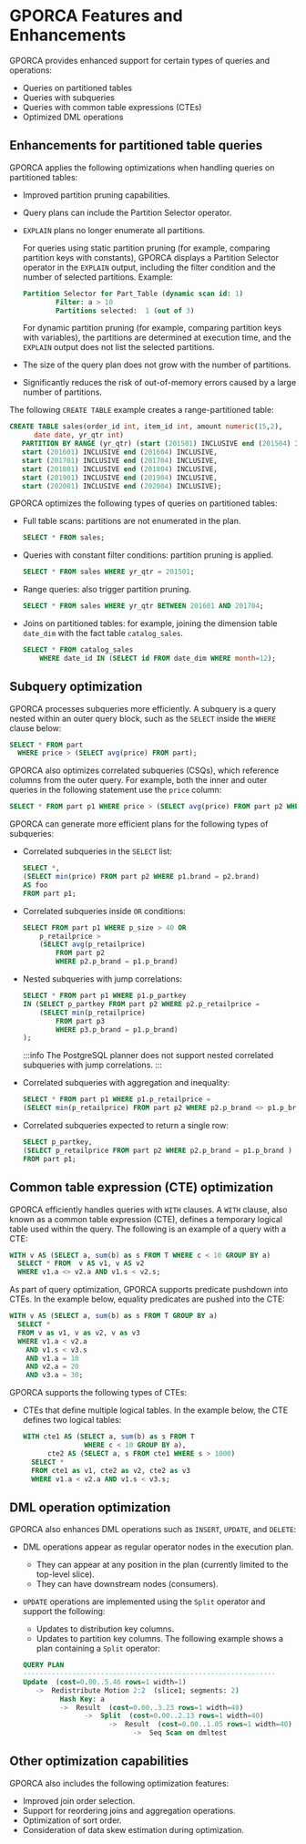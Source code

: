 # GPORCA Features and Enhancements

GPORCA provides enhanced support for certain types of queries and operations:

- Queries on partitioned tables
- Queries with subqueries
- Queries with common table expressions (CTEs)
- Optimized DML operations

## Enhancements for partitioned table queries

GPORCA applies the following optimizations when handling queries on partitioned tables:

- Improved partition pruning capabilities.

- Query plans can include the Partition Selector operator.

- `EXPLAIN` plans no longer enumerate all partitions.

    For queries using static partition pruning (for example, comparing partition keys with constants), GPORCA displays a Partition Selector operator in the `EXPLAIN` output, including the filter condition and the number of selected partitions. Example:

    ```sql
    Partition Selector for Part_Table (dynamic scan id: 1) 
            Filter: a > 10
            Partitions selected:  1 (out of 3)
    ```

    For dynamic partition pruning (for example, comparing partition keys with variables), the partitions are determined at execution time, and the `EXPLAIN` output does not list the selected partitions.

- The size of the query plan does not grow with the number of partitions.

- Significantly reduces the risk of out-of-memory errors caused by a large number of partitions.

The following `CREATE TABLE` example creates a range-partitioned table:

```sql
CREATE TABLE sales(order_id int, item_id int, amount numeric(15,2), 
      date date, yr_qtr int)
   PARTITION BY RANGE (yr_qtr) (start (201501) INCLUSIVE end (201504) INCLUSIVE, 
   start (201601) INCLUSIVE end (201604) INCLUSIVE,
   start (201701) INCLUSIVE end (201704) INCLUSIVE,     
   start (201801) INCLUSIVE end (201804) INCLUSIVE,
   start (201901) INCLUSIVE end (201904) INCLUSIVE,
   start (202001) INCLUSIVE end (202004) INCLUSIVE);
```

GPORCA optimizes the following types of queries on partitioned tables:

- Full table scans: partitions are not enumerated in the plan.

    ```sql
    SELECT * FROM sales;
    ```

- Queries with constant filter conditions: partition pruning is applied.

    ```sql
    SELECT * FROM sales WHERE yr_qtr = 201501;
    ```

- Range queries: also trigger partition pruning.

    ```sql
    SELECT * FROM sales WHERE yr_qtr BETWEEN 201601 AND 201704;
    ```

- Joins on partitioned tables: for example, joining the dimension table `date_dim` with the fact table `catalog_sales`.

    ```sql
    SELECT * FROM catalog_sales
        WHERE date_id IN (SELECT id FROM date_dim WHERE month=12);
    ```

## Subquery optimization

GPORCA processes subqueries more efficiently. A subquery is a query nested within an outer query block, such as the `SELECT` inside the `WHERE` clause below:

```sql
SELECT * FROM part
  WHERE price > (SELECT avg(price) FROM part);
```

GPORCA also optimizes correlated subqueries (CSQs), which reference columns from the outer query. For example, both the inner and outer queries in the following statement use the `price` column:

```sql
SELECT * FROM part p1 WHERE price > (SELECT avg(price) FROM part p2 WHERE p2.brand = p1.brand);
```

GPORCA can generate more efficient plans for the following types of subqueries:

- Correlated subqueries in the `SELECT` list:

    ```sql
    SELECT *,
    (SELECT min(price) FROM part p2 WHERE p1.brand = p2.brand)
    AS foo
    FROM part p1;
    ```

- Correlated subqueries inside `OR` conditions:

    ```sql
    SELECT FROM part p1 WHERE p_size > 40 OR 
        p_retailprice > 
        (SELECT avg(p_retailprice) 
            FROM part p2 
            WHERE p2.p_brand = p1.p_brand)
    ```

- Nested subqueries with jump correlations:

    ```sql
    SELECT * FROM part p1 WHERE p1.p_partkey 
    IN (SELECT p_partkey FROM part p2 WHERE p2.p_retailprice = 
        (SELECT min(p_retailprice)
            FROM part p3 
            WHERE p3.p_brand = p1.p_brand)
    );
    ```


    :::info
    The PostgreSQL planner does not support nested correlated subqueries with jump correlations.
    :::

- Correlated subqueries with aggregation and inequality:

    ```sql
    SELECT * FROM part p1 WHERE p1.p_retailprice =
    (SELECT min(p_retailprice) FROM part p2 WHERE p2.p_brand <> p1.p_brand);
    ```

- Correlated subqueries expected to return a single row:

    ```sql
    SELECT p_partkey, 
    (SELECT p_retailprice FROM part p2 WHERE p2.p_brand = p1.p_brand )
    FROM part p1;
    ```

## Common table expression (CTE) optimization

GPORCA efficiently handles queries with `WITH` clauses. A `WITH` clause, also known as a common table expression (CTE), defines a temporary logical table used within the query. The following is an example of a query with a CTE:

```sql
WITH v AS (SELECT a, sum(b) as s FROM T WHERE c < 10 GROUP BY a)
  SELECT * FROM  v AS v1, v AS v2
  WHERE v1.a <> v2.a AND v1.s < v2.s;
```

As part of query optimization, GPORCA supports predicate pushdown into CTEs. In the example below, equality predicates are pushed into the CTE:

```sql
WITH v AS (SELECT a, sum(b) as s FROM T GROUP BY a)
  SELECT *
  FROM v as v1, v as v2, v as v3
  WHERE v1.a < v2.a
    AND v1.s < v3.s
    AND v1.a = 10
    AND v2.a = 20
    AND v3.a = 30;
```

GPORCA supports the following types of CTEs:

- CTEs that define multiple logical tables. In the example below, the CTE defines two logical tables:

    ```sql
    WITH cte1 AS (SELECT a, sum(b) as s FROM T 
                   WHERE c < 10 GROUP BY a),
          cte2 AS (SELECT a, s FROM cte1 WHERE s > 1000)
      SELECT *
      FROM cte1 as v1, cte2 as v2, cte2 as v3
      WHERE v1.a < v2.a AND v1.s < v3.s;
    ```

## DML operation optimization

GPORCA also enhances DML operations such as `INSERT`, `UPDATE`, and `DELETE`:

- DML operations appear as regular operator nodes in the execution plan.

    - They can appear at any position in the plan (currently limited to the top-level slice).
    - They can have downstream nodes (consumers).

- `UPDATE` operations are implemented using the `Split` operator and support the following:

    - Updates to distribution key columns.
    - Updates to partition key columns. The following example shows a plan containing a `Split` operator:
   
    ```sql
    QUERY PLAN
    --------------------------------------------------------------
    Update  (cost=0.00..5.46 rows=1 width=1)
       ->  Redistribute Motion 2:2  (slice1; segments: 2)
             Hash Key: a
             ->  Result  (cost=0.00..3.23 rows=1 width=48)
                   ->  Split  (cost=0.00..2.13 rows=1 width=40)
                         ->  Result  (cost=0.00..1.05 rows=1 width=40)
                               ->  Seq Scan on dmltest
    ```

## Other optimization capabilities

GPORCA also includes the following optimization features:

- Improved join order selection.
- Support for reordering joins and aggregation operations.
- Optimization of sort order.
- Consideration of data skew estimation during optimization.
